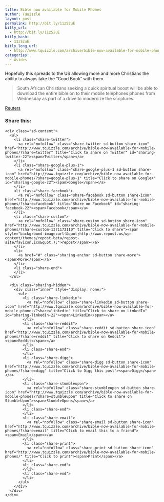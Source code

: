 ```yaml
---
title: Bible now available for Mobile Phones
author: TQuizzle
layout: post
permalink: http://bit.ly/11zS2uE
bitly_url:
  - http://bit.ly/11zS2uE
bitly_hash:
  - 11zS2uE
bitly_long_url:
  - http://www.tquizzle.com/archive/bible-now-available-for-mobile-phones/
categories:
  - Asides
---
```

Hopefully this spreads to the US allowing more and more Christians the ability to always take the &#8220;Good Book&#8221; with them.

> South African Christians seeking a quick spiritual boost will be able to download the entire bible on to their mobile telephones phones from Wednesday as part of a drive to modernize the scriptures.

<span class="bqcite"><a rel="nofollow" target="_blank" href="http://go.reuters.com/newsArticle.jhtml?type=oddlyEnoughNews&#038;storyID=13547291&#038;src=rss/oddlyEnoughNews">Reuters</a></span>

<div class="sharedaddy sd-sharing-enabled">
  <div class="robots-nocontent sd-block sd-social sd-social-icon-text sd-sharing">
    <h3 class="sd-title">
      Share this:
    </h3>
    
    <div class="sd-content">
      <ul>
        <li class="share-twitter">
          <a rel="nofollow" class="share-twitter sd-button share-icon" href="http://www.tquizzle.com/archive/bible-now-available-for-mobile-phones/?share=twitter" title="Click to share on Twitter" id="sharing-twitter-22"><span>Twitter</span></a>
        </li>
        <li class="share-google-plus-1">
          <a rel="nofollow" class="share-google-plus-1 sd-button share-icon" href="http://www.tquizzle.com/archive/bible-now-available-for-mobile-phones/?share=google-plus-1" title="Click to share on Google+" id="sharing-google-22"><span>Google</span></a>
        </li>
        <li class="share-facebook">
          <a rel="nofollow" class="share-facebook sd-button share-icon" href="http://www.tquizzle.com/archive/bible-now-available-for-mobile-phones/?share=facebook" title="Share on Facebook" id="sharing-facebook-22"><span>Facebook</span></a>
        </li>
        <li class="share-custom">
          <a rel="nofollow" class="share-custom sd-button share-icon" href="http://www.tquizzle.com/archive/bible-now-available-for-mobile-phones/?share=custom-1371173110" title="Click to share"><span style="background-image:url(&quot;http://www.repost.us/wp-content/themes/repost-beta/repost-site/favicon.ico&quot;);">repost</span></a>
        </li>
        <li>
          <a href="#" class="sharing-anchor sd-button share-more"><span>More</span></a>
        </li>
        <li class="share-end">
        </li>
      </ul>
      
      <div class="sharing-hidden">
        <div class="inner" style="display: none;">
          <ul>
            <li class="share-linkedin">
              <a rel="nofollow" class="share-linkedin sd-button share-icon" href="http://www.tquizzle.com/archive/bible-now-available-for-mobile-phones/?share=linkedin" title="Click to share on LinkedIn" id="sharing-linkedin-22"><span>LinkedIn</span></a>
            </li>
            <li class="share-reddit">
              <a rel="nofollow" class="share-reddit sd-button share-icon" href="http://www.tquizzle.com/archive/bible-now-available-for-mobile-phones/?share=reddit" title="Click to share on Reddit"><span>Reddit</span></a>
            </li>
            <li class="share-end">
            </li>
            <li class="share-digg">
              <a rel="nofollow" class="share-digg sd-button share-icon" href="http://www.tquizzle.com/archive/bible-now-available-for-mobile-phones/?share=digg" title="Click to Digg this post"><span>Digg</span></a>
            </li>
            <li class="share-stumbleupon">
              <a rel="nofollow" class="share-stumbleupon sd-button share-icon" href="http://www.tquizzle.com/archive/bible-now-available-for-mobile-phones/?share=stumbleupon" title="Click to share on StumbleUpon"><span>StumbleUpon</span></a>
            </li>
            <li class="share-end">
            </li>
            <li class="share-email">
              <a rel="nofollow" class="share-email sd-button share-icon" href="http://www.tquizzle.com/archive/bible-now-available-for-mobile-phones/?share=email" title="Click to email this to a friend"><span>Email</span></a>
            </li>
            <li class="share-print">
              <a rel="nofollow" class="share-print sd-button share-icon" href="http://www.tquizzle.com/archive/bible-now-available-for-mobile-phones/" title="Click to print"><span>Print</span></a>
            </li>
            <li class="share-end">
            </li>
            <li class="share-end">
            </li>
          </ul>
        </div>
      </div>
    </div>
  </div>
</div>